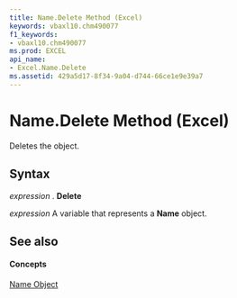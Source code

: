 ```yaml
---
title: Name.Delete Method (Excel)
keywords: vbaxl10.chm490077
f1_keywords:
- vbaxl10.chm490077
ms.prod: EXCEL
api_name:
- Excel.Name.Delete
ms.assetid: 429a5d17-8f34-9a04-d744-66ce1e9e39a7
---
```



# Name.Delete Method (Excel)

Deletes the object.


## Syntax

 _expression_ . **Delete**

 _expression_ A variable that represents a **Name** object.


## See also


#### Concepts


[Name Object](name-object-excel.md)

